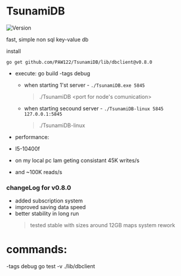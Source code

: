 # TsunamiDB

![Version](https://img.shields.io/badge/version-0.8.0-brightgreen.svg)

fast, simple non sql key-value db

install
```
go get github.com/PAW122/TsunamiDB/lib/dbclient@v0.8.0
``` 

+ execute:
    go build -tags debug

    - when starting 1'st server - ```./TsunamiDB.exe 5845```
        > ./TsunamiDB <port for node's comunication>
    - when starting secound server - ```./TsunamiDB-linux 5845 127.0.0.1:5845```
        > ./TsunamiDB-linux <same port> <ip and port of other server>

+ performance:
+ I5-10400f
+ on my local pc Iam geting consistant 45K writes/s
+ and ~100K reads/s

### changeLog for v0.8.0
+ added subscription system
+ improved saving data speed
+ better stability in long run
  > tested stable with sizes around 12GB
  > maps system rework

# commands:
-tags debug
go test -v ./lib/dbclient
